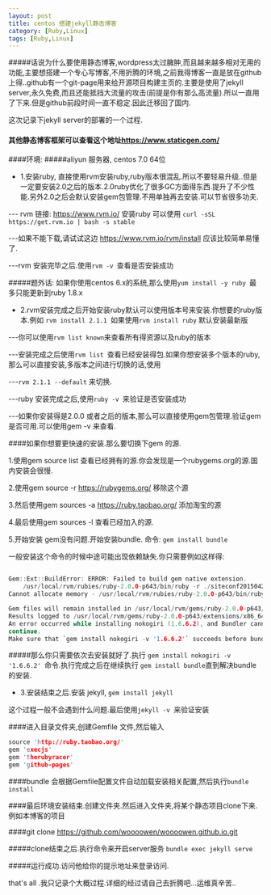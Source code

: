 ```yaml
---
layout: post
title: centos 搭建jekyll静态博客
category: [Ruby,Linux]
tags: [Ruby,Linux]
---
```


#####话说为什么要使用静态博客,wordpress太过臃肿,而且越来越多相对无用的功能,主要想搭建一个专心写博客,不用折腾的环境,之前我得博客一直是放在github上得..github有一个git-page用来给开源项目构建主页的.主要是使用了jekyll server,永久免费,而且还能抵挡大流量的攻击(前提是你有那么高流量).所以一直用了下来.但是github前段时间一直不稳定.因此迁移回了国内.

这次记录下jekyll server的部署的一个过程.

#### 其他静态博客框架可以查看这个地址<https://www.staticgen.com/>

####环境:
#####aliyun 服务器, centos 7.0 64位

* 1.安装ruby, 直接使用rvm安装ruby,ruby版本很混乱.所以不要轻易升级..但是一定要安装2.0之后的版本.2.0ruby优化了很多GC方面得东西.提升了不少性能.另外2.0之后会默认安装gem包管理.不用单独再去安装.可以节省很多功夫.

--- rvm 链接: <https://www.rvm.io/>
安装ruby 可以使用 `curl -sSL https://get.rvm.io | bash -s stable`

---如果不能下载,请试试这边 <https://www.rvm.io/rvm/install> 应该比较简单易懂了.

---rvm 安装完毕之后.使用`rvm -v `查看是否安装成功

#####题外话: 如果你使用centos 6.x的系统,那么使用`yum install -y ruby `最多只能更新到ruby 1.8.x

* 2.rvm安装完成之后开始安装ruby默认可以使用版本号来安装.你想要的ruby版本.例如 `rvm install 2.1.1 `如果使用`rvm install ruby` 默认安装最新版

---你可以使用`rvm list known`来查看所有得资源以及ruby的版本

---安装完成之后使用`rvm list `查看已经安装得包.如果你想安装多个版本的ruby,那么可以直接安装,多版本之间进行切换的话,使用

---`rvm 2.1.1 --default` 来切换.

---ruby 安装完成之后,使用`ruby -v `来验证是否安装成功

---如果你安装得是2.0.0 或者之后的版本,那么可以直接使用gem包管理.验证gem是否可用.可以使用gem -v 来查看.

####如果你想要更快速的安装.那么要切换下gem 的源.

1.使用gem source list 查看已经拥有的源.你会发现是一个rubygems.org的源.国内安装会很慢.

2.使用gem source -r https://rubygems.org/  移除这个源

3.然后使用gem sources -a https://ruby.taobao.org/ 添加淘宝的源

4.最后使用gem sources -l 查看已经加入的源.

5.开始安装 gem没有问题.开始安装bundle. 命令: `gem install bundle`

一般安装这个命令的时候中途可能出现依赖缺失.你只需要例如这样得:

```c

Gem::Ext::BuildError: ERROR: Failed to build gem native extension.
    /usr/local/rvm/rubies/ruby-2.0.0-p643/bin/ruby -r ./siteconf20150422-19711-1x7hpk.rb extconf.rb
Cannot allocate memory - /usr/local/rvm/rubies/ruby-2.0.0-p643/bin/ruby -r ./siteconf20150422-19711-1x7hpk.rb extconf.rb 2>&1

Gem files will remain installed in /usr/local/rvm/gems/ruby-2.0.0-p643/gems/nokogiri-1.6.6.2 for inspection.
Results logged to /usr/local/rvm/gems/ruby-2.0.0-p643/extensions/x86_64-linux/2.0.0/nokogiri-1.6.6.2/gem_make.out
An error occurred while installing nokogiri (1.6.6.2), and Bundler cannot
continue.
Make sure that `gem install nokogiri -v '1.6.6.2'` succeeds before bundling.

```
#####那么你只需要依次去安装就好了.执行 `gem install nokogiri -v '1.6.6.2' `命令.执行完成之后在继续执行 `gem install bundle`直到解决bundle的安装.

* 3.安装结束之后.安装 jekyll, `gem install jekyll `

这个过程一般不会遇到什么问题.最后使用`jekyll -v `来验证安装

####进入目录文件夹,创建Gemfile 文件,然后输入

```c
source 'http://ruby.taobao.org/'
gem 'execjs'
gem 'therubyracer'
gem 'github-pages'

```

####bundle 会根据Gemfile配置文件自动加载安装相关配置,然后执行`bundle install`

####最后环境安装结束.创建文件夹.然后进入文件夹,将某个静态项目clone下来.例如本博客的项目

####git clone https://github.com/woooowen/woooowen.github.io.git

#####clone结束之后.执行命令来开启server服务 `bundle exec jekyll serve`

#####运行成功.访问他给你的提示地址来登录访问.

that's all .我只记录个大概过程.详细的经过请自己去折腾吧...运维真辛苦..
